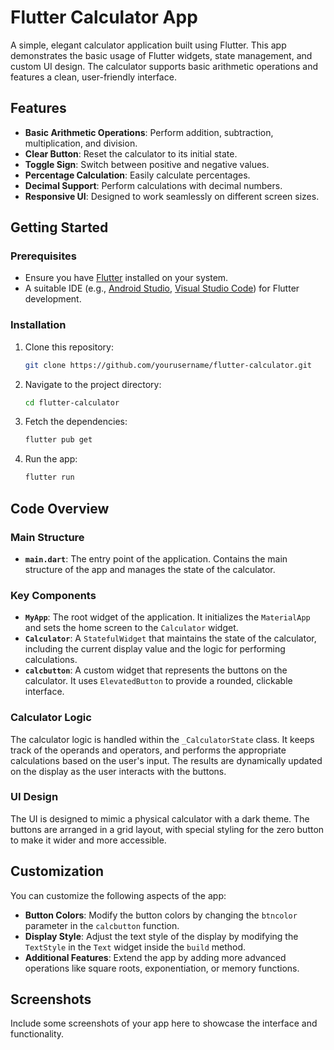 # Flutter Calculator App

A simple, elegant calculator application built using Flutter. This app demonstrates the basic usage of Flutter widgets, state management, and custom UI design. The calculator supports basic arithmetic operations and features a clean, user-friendly interface.

## Features

- **Basic Arithmetic Operations**: Perform addition, subtraction, multiplication, and division.
- **Clear Button**: Reset the calculator to its initial state.
- **Toggle Sign**: Switch between positive and negative values.
- **Percentage Calculation**: Easily calculate percentages.
- **Decimal Support**: Perform calculations with decimal numbers.
- **Responsive UI**: Designed to work seamlessly on different screen sizes.

## Getting Started

### Prerequisites

- Ensure you have [Flutter](https://flutter.dev/docs/get-started/install) installed on your system.
- A suitable IDE (e.g., [Android Studio](https://developer.android.com/studio), [Visual Studio Code](https://code.visualstudio.com/)) for Flutter development.

### Installation

1. Clone this repository:

   ```bash
   git clone https://github.com/yourusername/flutter-calculator.git
   ```

2. Navigate to the project directory:

   ```bash
   cd flutter-calculator
   ```

3. Fetch the dependencies:

   ```bash
   flutter pub get
   ```

4. Run the app:

   ```bash
   flutter run
   ```

## Code Overview

### Main Structure

- **`main.dart`**: The entry point of the application. Contains the main structure of the app and manages the state of the calculator.

### Key Components

- **`MyApp`**: The root widget of the application. It initializes the `MaterialApp` and sets the home screen to the `Calculator` widget.
- **`Calculator`**: A `StatefulWidget` that maintains the state of the calculator, including the current display value and the logic for performing calculations.
- **`calcbutton`**: A custom widget that represents the buttons on the calculator. It uses `ElevatedButton` to provide a rounded, clickable interface.

### Calculator Logic

The calculator logic is handled within the `_CalculatorState` class. It keeps track of the operands and operators, and performs the appropriate calculations based on the user's input. The results are dynamically updated on the display as the user interacts with the buttons.

### UI Design

The UI is designed to mimic a physical calculator with a dark theme. The buttons are arranged in a grid layout, with special styling for the zero button to make it wider and more accessible.

## Customization

You can customize the following aspects of the app:

- **Button Colors**: Modify the button colors by changing the `btncolor` parameter in the `calcbutton` function.
- **Display Style**: Adjust the text style of the display by modifying the `TextStyle` in the `Text` widget inside the `build` method.
- **Additional Features**: Extend the app by adding more advanced operations like square roots, exponentiation, or memory functions.

## Screenshots

Include some screenshots of your app here to showcase the interface and functionality.
